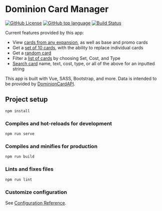 # Dominion Card Manager

[![GitHub License](https://img.shields.io/github/license/wesbuck/DominionCardManager)](https://opensource.org/licenses/MIT)
[![GitHub top language](https://img.shields.io/github/languages/top/wesbuck/DominionCardManager)](https://github.com/wesbuck/DominionCardManager/search?l=vue)
[![Build Status](https://travis-ci.org/wesbuck/DominionCardManager.svg?branch=master)](https://travis-ci.org/wesbuck/DominionCardManager)

Current features provided by this app:
 * View [cards from any expansion](https://dominion-card-manager.herokuapp.com/#/expansion/Dominion/), as well as base and promo cards
 * Get a [set of 10 cards](https://dominion-card-manager.herokuapp.com/#/CardSet/), with the ability to replace individual cards
 * Get a [random card](https://dominion-card-manager.herokuapp.com/#/Random/)
 * Filter a [list of cards](https://dominion-card-manager.herokuapp.com/#/List/) by choosing Set, Cost, and Type
 * [Search card](https://dominion-card-manager.herokuapp.com/#/Search/) name, text, cost, type, or all of the above for an inputted string

This app is built with Vue, SASS, Bootstrap, and more. Data is intended to be provided by [DominionCardAPI](https://github.com/wesbuck/DominionCardAPI/).

## Project setup
```
npm install
```

### Compiles and hot-reloads for development
```
npm run serve
```

### Compiles and minifies for production
```
npm run build
```

### Lints and fixes files
```
npm run lint
```

### Customize configuration
See [Configuration Reference](https://cli.vuejs.org/config/).
